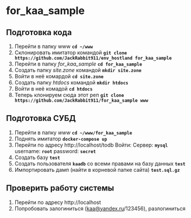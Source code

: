 # for_kaa_sample
## Подготовка кода
1.  Перейти в папку www **`cd ~/www`**
2.  Склонировать имитатор командой **`git clone https://github.com/JackRabbit911/env_hostland for_kaa_sample`**
3.  Перейти в папку *for_kaa_sample* **`cd for_kaa_sample`**
4.  Создать папку *site.zone* командой **`mkdir site.zone`**
5.  Войти в неё комардой **`cd site.zone`**
6.  Создать папку *htdocs* командой **`mkdir htdocs`**
7.  Войти в неё комадой **`cd htdocs`**
8.  Теперь клонируем сюда этот реп **`git clone https://github.com/JackRabbit911/for_kaa_sample www`**
## Подготовка СУБД
1.  Перейти в папку *www* **`cd ~/www/for_kaa_sample`**
2.  Поднять имитатор **`docker-compose up`**
3.  Перейти по адресу http://localhost/todb Войти: Сервер: **`mysql`** username: **`root`** password: **`secret`**
4.  Создать базу **`test`**
5.  Создать пользователя **`kaadb`** со всеми правами на базу данных **`test`**
6.  Импортировать дамп (найти в корневой папке сайта) **`test.sql.gz`**
## Проверить работу системы
1.  Перейти по адресу http://localhost
2.  Попробовать залогиниться (kaa@yandex.ru/123456), разлогиниться